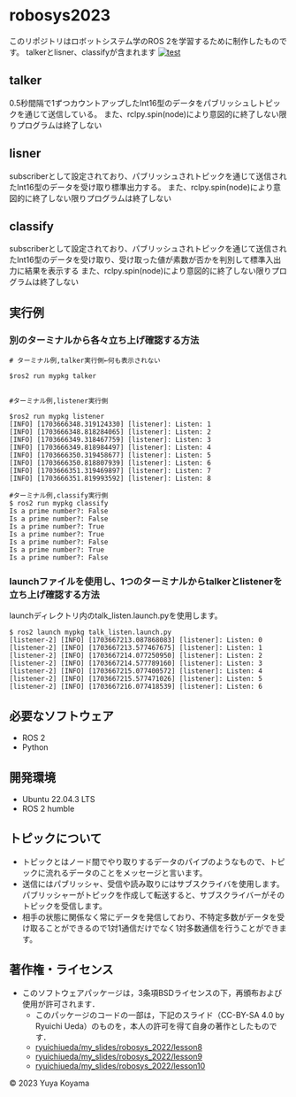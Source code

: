 # robosys2023
このリポジトリはロボットシステム学のROS 2を学習するために制作したものです。
talkerとlisner、classifyが含まれます
[![test](https://github.com/YuyaKoyama-CIT/mypkg/actions/workflows/test.yml/badge.svg)](https://github.com/YuyaKoyama-CIT/mypkg/actions/workflows/test.yml)

## talker
0.5秒間隔で1ずつカウントアップしたInt16型のデータをパブリッシュしトピックを通じて送信している。
また、rclpy.spin(node)により意図的に終了しない限りプログラムは終了しない

## lisner
subscriberとして設定されており、パブリッシュされトピックを通じて送信されたInt16型のデータを受け取り標準出力する。
また、rclpy.spin(node)により意図的に終了しない限りプログラムは終了しない

## classify
subscriberとして設定されており、パブリッシュされトピックを通じて送信されたInt16型のデータを受け取り、受け取った値が素数が否かを判別して標準入出力に結果を表示する
また、rclpy.spin(node)により意図的に終了しない限りプログラムは終了しない

## 実行例
### 別のターミナルから各々立ち上げ確認する方法

```
# ターミナル例,talker実行側←何も表示されない

$ros2 run mypkg talker


#ターミナル例,listener実行側

$ros2 run mypkg listener
[INFO] [1703666348.319124330] [listener]: Listen: 1
[INFO] [1703666348.818284065] [listener]: Listen: 2
[INFO] [1703666349.318467759] [listener]: Listen: 3
[INFO] [1703666349.818984497] [listener]: Listen: 4
[INFO] [1703666350.319458677] [listener]: Listen: 5
[INFO] [1703666350.818807939] [listener]: Listen: 6
[INFO] [1703666351.319469897] [listener]: Listen: 7
[INFO] [1703666351.819993592] [listener]: Listen: 8

#ターミナル例,classify実行側
$ ros2 run mypkg classify
Is a prime number?: False
Is a prime number?: False
Is a prime number?: True
Is a prime number?: True
Is a prime number?: False
Is a prime number?: True
Is a prime number?: False
```
### launchファイルを使用し、1つのターミナルからtalkerとlistenerを立ち上げ確認する方法
launchディレクトリ内のtalk_listen.launch.pyを使用します。
```
$ ros2 launch mypkg talk_listen.launch.py
[listener-2] [INFO] [1703667213.087868083] [listener]: Listen: 0
[listener-2] [INFO] [1703667213.577467675] [listener]: Listen: 1
[listener-2] [INFO] [1703667214.077250950] [listener]: Listen: 2
[listener-2] [INFO] [1703667214.577789160] [listener]: Listen: 3
[listener-2] [INFO] [1703667215.077400572] [listener]: Listen: 4
[listener-2] [INFO] [1703667215.577471026] [listener]: Listen: 5
[listener-2] [INFO] [1703667216.077418539] [listener]: Listen: 6
```

## 必要なソフトウェア
* ROS 2
* Python

## 開発環境
* Ubuntu 22.04.3 LTS
* ROS 2 humble

## トピックについて
* トピックとはノード間でやり取りするデータのパイプのようなもので、トピックに流れるデータのことをメッセージと言います。
* 送信にはパブリッシャ、受信や読み取りにはサブスクライバを使用します。パブリッシャーがトピックを作成して転送すると、サブスクライバーがそのトピックを受信します。
* 相手の状態に関係なく常にデータを発信しており、不特定多数がデータを受け取ることができるので1対1通信だけでなく1対多数通信を行うことができます。 

## 著作権・ライセンス
* このソフトウェアパッケージは，3条項BSDライセンスの下，再頒布および使用が許可されます．
    * このパッケージのコードの一部は，下記のスライド（CC-BY-SA 4.0 by Ryuichi Ueda）のものを，本人の許可を得て自身の著作としたものです．
    * [ryuichiueda/my_slides/robosys_2022/lesson8](https://github.com/ryuichiueda/my_slides/blob/master/robosys_2022/lesson8.md)
    * [ryuichiueda/my_slides/robosys_2022/lesson9](https://github.com/ryuichiueda/my_slides/blob/master/robosys_2022/lesson9.md)
    * [ryuichiueda/my_slides/robosys_2022/lesson10](https://github.com/ryuichiueda/my_slides/blob/master/robosys_2022/lesson10.md)

© 2023 Yuya Koyama
